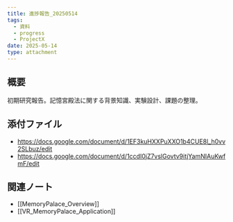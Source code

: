 ```yaml
---
title: 進捗報告_20250514
tags:
  - 資料
  - progress
  - ProjectX
date: 2025-05-14
type: attachment
---
```


## 概要
初期研究報告。記憶宮殿法に関する背景知識、実験設計、課題の整理。

## 添付ファイル
- https://docs.google.com/document/d/1EF3kuHXXPuXXO1b4CUE8l_h0vv2SLbuz/edit
- https://docs.google.com/document/d/1ccdI0jZ7vslGovtv9itjYamNIAuKwfmF/edit

## 関連ノート
- [[MemoryPalace_Overview]]
- [[VR_MemoryPalace_Application]]
